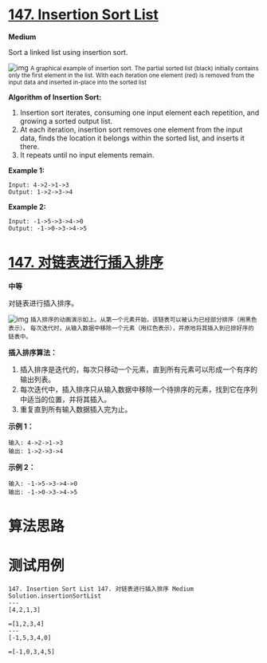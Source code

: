 # [147. Insertion Sort List][enTitle]

**Medium**

Sort a linked list using insertion sort.



![img](https://upload.wikimedia.org/wikipedia/commons/0/0f/Insertion-sort-example-300px.gif) <small>A graphical example of insertion sort. The partial sorted list (black) initially contains only the first element in the list. With each iteration one element (red) is removed from the input data and inserted in-place into the sorted list</small>



**Algorithm of Insertion Sort:** 

1. Insertion sort iterates, consuming one input element each repetition, and growing a sorted output list. 
2. At each iteration, insertion sort removes one element from the input data, finds the location it belongs within the sorted list, and inserts it there. 
3. It repeats until no input elements remain.

 **Example 1:** 

```
Input: 4->2->1->3
Output: 1->2->3->4

```

**Example 2:** 

```
Input: -1->5->3->4->0
Output: -1->0->3->4->5

```
# [147. 对链表进行插入排序][cnTitle]

**中等**

对链表进行插入排序。

![img](https://upload.wikimedia.org/wikipedia/commons/0/0f/Insertion-sort-example-300px.gif) <small>插入排序的动画演示如上。从第一个元素开始，该链表可以被认为已经部分排序（用黑色表示）。 每次迭代时，从输入数据中移除一个元素（用红色表示），并原地将其插入到已排好序的链表中。</small>



**插入排序算法：** 

1. 插入排序是迭代的，每次只移动一个元素，直到所有元素可以形成一个有序的输出列表。 
2. 每次迭代中，插入排序只从输入数据中移除一个待排序的元素，找到它在序列中适当的位置，并将其插入。 
3. 重复直到所有输入数据插入完为止。



**示例 1：** 

```
输入: 4->2->1->3
输出: 1->2->3->4

```

**示例 2：** 

```
输入: -1->5->3->4->0
输出: -1->0->3->4->5

```


# 算法思路

# 测试用例
```
147. Insertion Sort List 147. 对链表进行插入排序 Medium
Solution.insertionSortList
---
[4,2,1,3]

=[1,2,3,4]
---
[-1,5,3,4,0]

=[-1,0,3,4,5]
```

[enTitle]: https://leetcode.com/problems/insertion-sort-list/
[cnTitle]: https://leetcode-cn.com/problems/insertion-sort-list/
